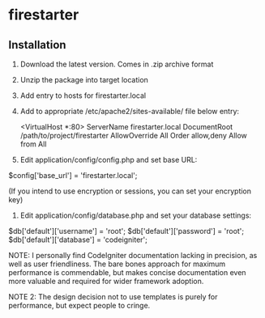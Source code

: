 firestarter
===========

## Installation

1. Download the latest version. Comes in .zip archive format
2. Unzip the package into target location
3. Add entry to hosts for firestarter.local
4. Add to appropriate /etc/apache2/sites-available/ file below entry:

     <VirtualHost *:80>
         ServerName firestarter.local
         DocumentRoot /path/to/project/firestarter
         <Directory />
         AllowOverride All
         Order allow,deny
         Allow from All
         </Directory>
     </VirtualHost>


5. Edit application/config/config.php and set base URL:

 $config['base_url']	= 'firestarter.local';

(If you intend to use encryption or sessions, you can set your encryption key)

1. Edit application/config/database.php and set your database settings:

 $db['default']['username'] = 'root';
 $db['default']['password'] = 'root';
 $db['default']['database'] = 'codeigniter';

NOTE: I personally find CodeIgniter documentation lacking in precision, as well as user friendliness. The bare bones approach for maximum performance is commendable, but makes concise documentation even more valuable and required for wider framework adoption.

NOTE 2: The design decision not to use templates is purely for performance, but expect people to cringe.

